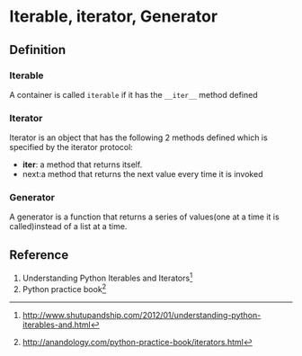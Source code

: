 # Iterable, iterator, Generator

## Definition

### Iterable
A container is called `iterable` if it has the `__iter__` method defined

### Iterator
Iterator is an object that has the following 2 methods defined which is specified by the iterator protocol:

- __iter__: a method that returns itself.
- next:a method that returns the next value every time it is invoked

### Generator
A generator is a function that returns a series of values(one at a time it is called)instead of
a list at a time.

## Reference
1. Understanding Python Iterables and Iterators[^1]
2. Python practice book[^2]

[^1]: http://www.shutupandship.com/2012/01/understanding-python-iterables-and.html
[^2]: http://anandology.com/python-practice-book/iterators.html
